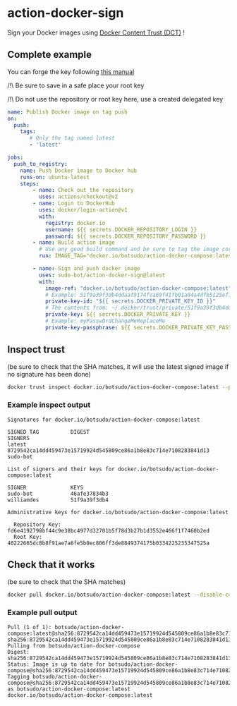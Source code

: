 # action-docker-sign

Sign your Docker images using [Docker Content Trust (DCT)](https://docs.docker.com/engine/security/trust/) !

## Complete example

You can forge the key following [this manual](https://docs.docker.com/engine/security/trust/#signing-images-with-docker-content-trust)

/!\ Be sure to save in a safe place your root key

/!\ Do not use the repository or root key here, use a created delegated key

```yml
name: Publish Docker image on tag push
on:
  push:
    tags:
       # Only the tag named latest
       - 'latest'

jobs:
  push_to_registry:
    name: Push Docker image to Docker hub
    runs-on: ubuntu-latest
    steps:
        - name: Check out the repository
          uses: actions/checkout@v2
        - name: Login to DockerHub
          uses: docker/login-action@v1
          with:
            registry: docker.io
            username: ${{ secrets.DOCKER_REPOSITORY_LOGIN }}
            password: ${{ secrets.DOCKER_REPOSITORY_PASSWORD }}
        - name: Build action image
          # Use any good build command and be sure to tag the image correctly
          run: IMAGE_TAG="docker.io/botsudo/action-docker-compose:latest" make docker-build

        - name: Sign and push docker image
          uses: sudo-bot/action-docker-sign@latest
          with:
            image-ref: "docker.io/botsudo/action-docker-compose:latest"
            # Example: 51f9a39f3db4ddaaf9174fca69f41fb01a04a4dfb5125ef115feecb93d19efa6
            private-key-id: "${{ secrets.DOCKER_PRIVATE_KEY_ID }}"
            # The contents from: ~/.docker/trust/private/51f9a39f3db4ddaaf9174fca69f41fb01a04a4dfb5125ef115feecb93d19efa6.key)
            private-key: ${{ secrets.DOCKER_PRIVATE_KEY }}
            # Example: myPassw0rdChangeMeReplaceMe
            private-key-passphrase: ${{ secrets.DOCKER_PRIVATE_KEY_PASSPHRASE }}
```

## Inspect trust

(be sure to check that the SHA matches, it will use the latest signed image if no signature has been done)

```sh
docker trust inspect docker.io/botsudo/action-docker-compose:latest --pretty
```

### Example inspect output

```text
Signatures for docker.io/botsudo/action-docker-compose:latest

SIGNED TAG          DIGEST                                                             SIGNERS
latest              8729542ca14dd459473e15719924d545809ce86a1b8e83c714e7108283841d13   sudo-bot

List of signers and their keys for docker.io/botsudo/action-docker-compose:latest

SIGNER              KEYS
sudo-bot            46afe37834b3
williamdes          51f9a39f3db4

Administrative keys for docker.io/botsudo/action-docker-compose:latest

  Repository Key:	fd6e4192798bf44c9e38bc4977d32701b5f78d3b27b1d3552e466f1f7460b2ed
  Root Key:	40222665dc8b8f91ae7a6fe5b0ec806ff3de8849374175b0334225235347525a
```

## Check that it works

(be sure to check that the SHA matches)

```sh
docker pull docker.io/botsudo/action-docker-compose:latest --disable-content-trust=false
```

### Example pull output

```text
Pull (1 of 1): botsudo/action-docker-compose:latest@sha256:8729542ca14dd459473e15719924d545809ce86a1b8e83c714e7108283841d13
sha256:8729542ca14dd459473e15719924d545809ce86a1b8e83c714e7108283841d13: Pulling from botsudo/action-docker-compose
Digest: sha256:8729542ca14dd459473e15719924d545809ce86a1b8e83c714e7108283841d13
Status: Image is up to date for botsudo/action-docker-compose@sha256:8729542ca14dd459473e15719924d545809ce86a1b8e83c714e7108283841d13
Tagging botsudo/action-docker-compose@sha256:8729542ca14dd459473e15719924d545809ce86a1b8e83c714e7108283841d13 as botsudo/action-docker-compose:latest
docker.io/botsudo/action-docker-compose:latest
```
